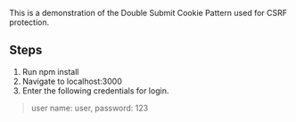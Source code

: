 This is a demonstration of the Double Submit Cookie Pattern used for CSRF protection.

## Steps
1. Run npm install
2. Navigate to localhost:3000
3. Enter the following credentials for login.
> user name: user, password: 123
